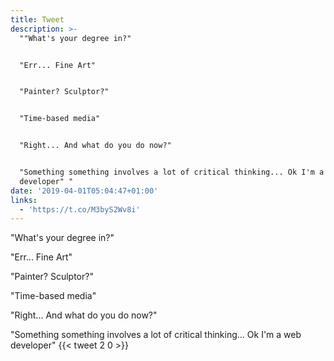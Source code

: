 ```yaml
---
title: Tweet
description: >-
  ""What's your degree in?"


  "Err... Fine Art"


  "Painter? Sculptor?"


  "Time-based media"


  "Right... And what do you do now?"


  "Something something involves a lot of critical thinking... Ok I'm a web
  developer" "
date: '2019-04-01T05:04:47+01:00'
links:
  - 'https://t.co/M3byS2Wv8i'
---
```

"What's your degree in?"

"Err... Fine Art"

"Painter? Sculptor?"

"Time-based media"

"Right... And what do you do now?"

"Something something involves a lot of critical thinking... Ok I'm a web developer" 
      {{< tweet 2 0 >}}
    
